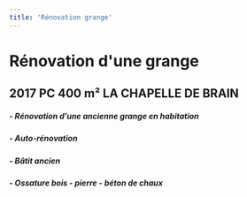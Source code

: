 ```yaml
---
title: 'Rénovation grange'
---
```


# **Rénovation d'une grange**
## 2017 PC 400 m² LA CHAPELLE DE BRAIN

##### - Rénovation d’une ancienne grange en habitation
##### - Auto-rénovation
##### - Bâtit ancien 
##### - Ossature bois - pierre - béton de chaux

